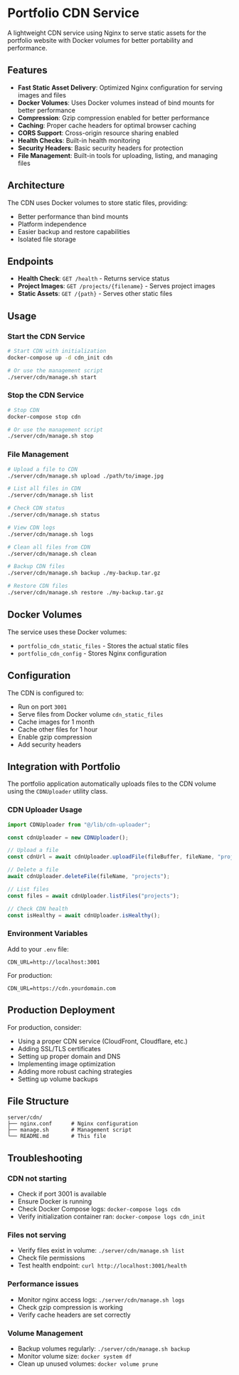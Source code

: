 # Portfolio CDN Service

A lightweight CDN service using Nginx to serve static assets for the portfolio website with Docker volumes for better portability and performance.

## Features

- **Fast Static Asset Delivery**: Optimized Nginx configuration for serving images and files
- **Docker Volumes**: Uses Docker volumes instead of bind mounts for better performance
- **Compression**: Gzip compression enabled for better performance
- **Caching**: Proper cache headers for optimal browser caching
- **CORS Support**: Cross-origin resource sharing enabled
- **Health Checks**: Built-in health monitoring
- **Security Headers**: Basic security headers for protection
- **File Management**: Built-in tools for uploading, listing, and managing files

## Architecture

The CDN uses Docker volumes to store static files, providing:

- Better performance than bind mounts
- Platform independence
- Easier backup and restore capabilities
- Isolated file storage

## Endpoints

- **Health Check**: `GET /health` - Returns service status
- **Project Images**: `GET /projects/{filename}` - Serves project images
- **Static Assets**: `GET /{path}` - Serves other static files

## Usage

### Start the CDN Service

```bash
# Start CDN with initialization
docker-compose up -d cdn_init cdn

# Or use the management script
./server/cdn/manage.sh start
```

### Stop the CDN Service

```bash
# Stop CDN
docker-compose stop cdn

# Or use the management script
./server/cdn/manage.sh stop
```

### File Management

```bash
# Upload a file to CDN
./server/cdn/manage.sh upload ./path/to/image.jpg

# List all files in CDN
./server/cdn/manage.sh list

# Check CDN status
./server/cdn/manage.sh status

# View CDN logs
./server/cdn/manage.sh logs

# Clean all files from CDN
./server/cdn/manage.sh clean

# Backup CDN files
./server/cdn/manage.sh backup ./my-backup.tar.gz

# Restore CDN files
./server/cdn/manage.sh restore ./my-backup.tar.gz
```

## Docker Volumes

The service uses these Docker volumes:

- `portfolio_cdn_static_files` - Stores the actual static files
- `portfolio_cdn_config` - Stores Nginx configuration

## Configuration

The CDN is configured to:

- Run on port `3001`
- Serve files from Docker volume `cdn_static_files`
- Cache images for 1 month
- Cache other files for 1 hour
- Enable gzip compression
- Add security headers

## Integration with Portfolio

The portfolio application automatically uploads files to the CDN volume using the `CDNUploader` utility class.

### CDN Uploader Usage

```typescript
import CDNUploader from "@/lib/cdn-uploader";

const cdnUploader = new CDNUploader();

// Upload a file
const cdnUrl = await cdnUploader.uploadFile(fileBuffer, fileName, "projects");

// Delete a file
await cdnUploader.deleteFile(fileName, "projects");

// List files
const files = await cdnUploader.listFiles("projects");

// Check CDN health
const isHealthy = await cdnUploader.isHealthy();
```

### Environment Variables

Add to your `.env` file:

```env
CDN_URL=http://localhost:3001
```

For production:

```env
CDN_URL=https://cdn.yourdomain.com
```

## Production Deployment

For production, consider:

- Using a proper CDN service (CloudFront, Cloudflare, etc.)
- Adding SSL/TLS certificates
- Setting up proper domain and DNS
- Implementing image optimization
- Adding more robust caching strategies
- Setting up volume backups

## File Structure

```
server/cdn/
├── nginx.conf      # Nginx configuration
├── manage.sh       # Management script
└── README.md       # This file
```

## Troubleshooting

### CDN not starting

- Check if port 3001 is available
- Ensure Docker is running
- Check Docker Compose logs: `docker-compose logs cdn`
- Verify initialization container ran: `docker-compose logs cdn_init`

### Files not serving

- Verify files exist in volume: `./server/cdn/manage.sh list`
- Check file permissions
- Test health endpoint: `curl http://localhost:3001/health`

### Performance issues

- Monitor nginx access logs: `./server/cdn/manage.sh logs`
- Check gzip compression is working
- Verify cache headers are set correctly

### Volume Management

- Backup volumes regularly: `./server/cdn/manage.sh backup`
- Monitor volume size: `docker system df`
- Clean up unused volumes: `docker volume prune`
